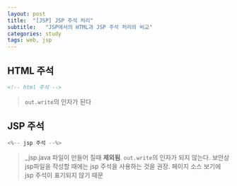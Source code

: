```yaml
---
layout: post
title:  "[JSP] JSP 주석 처리"
subtitle:   "JSP에서의 HTML과 JSP 주석 처리의 비교"
categories: study
tags: web, jsp
---
```


## HTML 주석

```html
<!-- html 주석 -->
```
>`out.write`의 인자가 된다

## JSP 주석
```java
<%-- jsp 주석 --%>
```
>_jsp.java 파일이 만들어 질때 **제외됨**.
>`out.write`의 인자가 되지 않는다.
>보안상 jsp파일을 작성할 때에는 jsp 주석을 사용하는 것을 권장. 
> 페이지 소스 보기에 jsp 주석이 표기되지 않기 때문
<!--stackedit_data:
eyJoaXN0b3J5IjpbMTY4NzAyMjI4NV19
-->